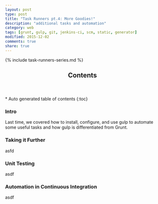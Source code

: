 ```yaml
---
layout: post
type: post
title: "Task Runners pt.4: More Goodies!"
description: "additional tasks and automation"
category: web
tags: [grunt, gulp, git, jenkins-ci, scm, static, generator]
modified: 2015-12-02
comments: true
share: true
---
```


{% include task-runners-series.md %}

<!-- auto-magic TOC! -->
<section>
  <header data-toggle="tooltip" title="it's dangerous to go alone, take this">
    <h2>Contents</h2>
  </header>
<div id="drawer" markdown="1">
*  Auto generated table of contents
{:toc}
</div>
</section>

### Intro
Last time, we covered how to install, configure, and use gulp to automate some useful tasks and how gulp is differentiated from Grunt.

### Taking it Further
asfd

### Unit Testing
asdf

### Automation in Continuous Integration
asdf